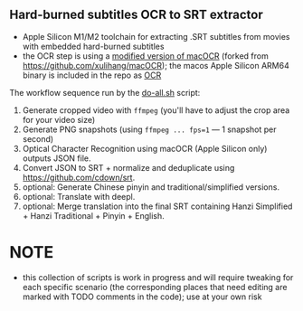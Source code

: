 ## Hard-burned subtitles OCR to SRT extractor

- Apple Silicon M1/M2 toolchain for extracting .SRT subtitles from movies with embedded hard-burned subtitles
- the OCR step is using a [modified version of macOCR](https://github.com/glowinthedark/macOCR) (forked from https://github.com/xulihang/macOCR); the macos Apple Silicon ARM64 binary is included in the repo as [OCR](OCR)

The workflow sequence run by the [do-all.sh](do-all.sh) script:

1. Generate cropped video with `ffmpeg` (you'll have to adjust the crop area for your video size)
2. Generate PNG snapshots (using `ffmpeg ... fps=1` — 1 snapshot per second)
3. Optical Character Recognition using macOCR (Apple Silicon only) outputs JSON file.
4. Convert JSON to SRT + normalize and deduplicate using https://github.com/cdown/srt.
5. optional: Generate Chinese pinyin and traditional/simplified versions.
6. optional: Translate with deepl.
7. optional: Merge translation into the final SRT containing Hanzi Simplified + Hanzi Traditional + Pinyin + English.

# NOTE

- this collection of scripts is work in progress and will require tweaking for each specific scenario (the corresponding places that need editing are marked with TODO comments in the code); use at your own risk
